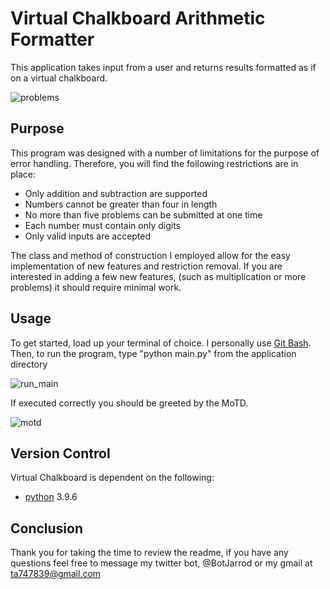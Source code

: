 # Virtual Chalkboard Arithmetic Formatter

This application takes input from a user and returns results formatted as if on a virtual chalkboard. 

![problems](https://user-images.githubusercontent.com/87616660/129635204-072c4b62-6da0-4ffc-a932-5d1a9793c044.png)

## Purpose
This program was designed with a number of limitations for the purpose of error handling. Therefore, you will find the following restrictions are in place:

- Only addition and subtraction are supported
- Numbers cannot be greater than four in length
- No more than five problems can be submitted at one time
- Each number must contain only digits
- Only valid inputs are accepted

The class and method of construction I employed allow for the easy implementation of new features and restriction removal. If you are interested in adding a few new features, (such as multiplication or more problems) it should require minimal work.

## Usage
To get started, load up your terminal of choice. I personally use [Git Bash](https://git-scm.com/downloads). Then, to run the program, type "python main.py" from the application directory

![run_main](https://user-images.githubusercontent.com/87616660/129635224-36e61124-c3c6-49f3-a2ef-8c3ea465f99f.png)

If executed correctly you should be greeted by the MoTD.

![motd](https://user-images.githubusercontent.com/87616660/129635237-1d849374-ea95-4153-bae3-cd975af5af42.png)

## Version Control
Virtual Chalkboard is dependent on the following:

- [python](https://docs.python.org/3/) 3.9.6 

## Conclusion
Thank you for taking the time to review the readme, if you have any questions feel free to message my twitter bot, @BotJarrod or my gmail at ta747839@gmail.com
